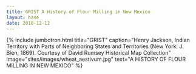 ```yaml
---
title: GRIST A History of Flour Milling in New Mexico
layout: base
date: 2018-12-12
---
```


{% include jumbotron.html
  title="GRIST"
  caption="Henry Jackson, Indian Territory with Parts of Neighboring States and Territories (New York: J. Bien, 1869). Courtesy of David Rumsey Historical Map Collection"
  image="sites/images/wheat_aestivum.jpg"
  text="A HISTORY OF FLOUR MILLING IN NEW MEXICO"
%}



